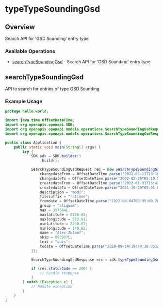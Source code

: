 # typeTypeSoundingGsd

## Overview

Search API for 'GSD Sounding' entry type

### Available Operations

* [searchTypeSoundingGsd](#searchtypesoundinggsd) - Search API for 'GSD Sounding' entry type

## searchTypeSoundingGsd

API to search for entries of type GSD Sounding

### Example Usage

```java
package hello.world;

import java.time.OffsetDateTime;
import org.openapis.openapi.SDK;
import org.openapis.openapi.models.operations.SearchTypeSoundingGsdRequest;
import org.openapis.openapi.models.operations.SearchTypeSoundingGsdResponse;

public class Application {
    public static void main(String[] args) {
        try {
            SDK sdk = SDK.builder()
                .build();

            SearchTypeSoundingGsdRequest req = new SearchTypeSoundingGsdRequest() {{
                changedateFrom = OffsetDateTime.parse("2022-05-11T20:18:30.071Z");
                changedateTo = OffsetDateTime.parse("2022-02-26T05:10:52.371Z");
                createdateFrom = OffsetDateTime.parse("2022-01-31T13:42:39.333Z");
                createdateTo = OffsetDateTime.parse("2021-10-29T09:01:04.013Z");
                description = "modi";
                filesuffix = "ratione";
                fromdate = OffsetDateTime.parse("2022-08-04T05:35:00.281Z");
                group = "aliquam";
                max = 357684L;
                maxlatitude = 8726.02;
                maxlongitude = 572.91;
                minlatitude = 2260.97;
                minlongitude = 140.82;
                name = "Alex Zulauf";
                skip = 650937L;
                text = "quis";
                todate = OffsetDateTime.parse("2020-09-14T19:44:18.051Z");
            }};            

            SearchTypeSoundingGsdResponse res = sdk.typeTypeSoundingGsd.searchTypeSoundingGsd(req);

            if (res.statusCode == 200) {
                // handle response
            }
        } catch (Exception e) {
            // handle exception
        }
    }
}
```
